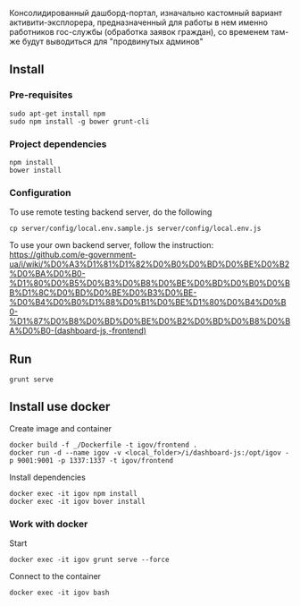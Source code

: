 Консолидированный дашборд-портал, изначально кастомный вариант активити-эксплорера, предназначенный для работы в нем именно работников гос-службы (обработка заявок граждан), со временем там-же будут выводиться для "продвинутых админов" 

## Install

### Pre-requisites

    sudo apt-get install npm
    sudo npm install -g bower grunt-cli

### Project dependencies

    npm install
    bower install

### Configuration

To use remote testing backend server, do the following

    cp server/config/local.env.sample.js server/config/local.env.js

To use your own backend server, follow the instruction:
https://github.com/e-government-ua/i/wiki/%D0%A3%D1%81%D1%82%D0%B0%D0%BD%D0%BE%D0%B2%D0%BA%D0%B0-%D1%80%D0%B5%D0%B3%D0%B8%D0%BE%D0%BD%D0%B0%D0%BB%D1%8C%D0%BD%D0%BE%D0%B3%D0%BE-%D0%B4%D0%B0%D1%88%D0%B1%D0%BE%D1%80%D0%B4%D0%B0-%D1%87%D0%B8%D0%BD%D0%BE%D0%B2%D0%BD%D0%B8%D0%BA%D0%B0-(dashboard-js,-frontend)

## Run

    grunt serve
    
## Install use docker
Create image and container

    docker build -f _/Dockerfile -t igov/frontend .
    docker run -d --name igov -v <local_folder>/i/dashboard-js:/opt/igov -p 9001:9001 -p 1337:1337 -t igov/frontend
    
   
Install dependencies

    docker exec -it igov npm install
    docker exec -it igov bover install

### Work with docker
Start

    docker exec -it igov grunt serve --force

Connect to the container

    docker exec -it igov bash
